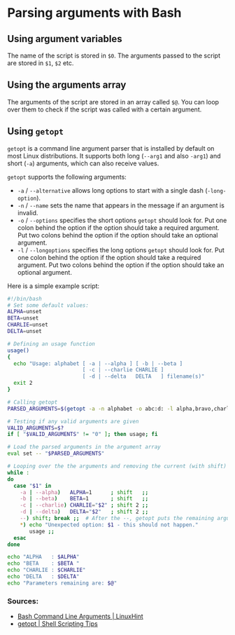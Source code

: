 # Parsing arguments with Bash 

## Using argument variables

The name of the script is stored in `$0`.
The arguments passed to the script are stored in `$1`, `$2` etc.

## Using the arguments array

The arguments of the script are stored in an array called `$@`.
You can loop over them to check if the script was called with a certain argument.

## Using `getopt`

`getopt` is a command line argument parser that is installed by default on most Linux distributions.
It supports both long (`--arg1` and also `-arg1`) and short (`-a`) arguments, which can also receive values.

`getopt` supports the following arguments:
- `-a` / `--alternative` allows long options to start with a single dash (`-long-option`).
- `-n` / `--name` sets the name that appears in the message if an argument is invalid.
- `-o` / `--options` specifies the short options `getopt` should look for.
  Put one colon behind the option if the option should take a required argument.
  Put two colons behind the option if the option should take an optional argument.
- `-l` / `--longoptions` specifies the long options `getopt` should look for.
  Put one colon behind the option if the option should take a required argument.
  Put two colons behind the option if the option should take an optional argument.

Here is a simple example script:

```bash
#!/bin/bash
# Set some default values:
ALPHA=unset
BETA=unset
CHARLIE=unset
DELTA=unset

# Defining an usage function
usage()
{
  echo "Usage: alphabet [ -a | --alpha ] [ -b | --beta ]
                        [ -c | --charlie CHARLIE ] 
                        [ -d | --delta   DELTA   ] filename(s)"
  exit 2
}

# Calling getopt
PARSED_ARGUMENTS=$(getopt -a -n alphabet -o abc:d: -l alpha,bravo,charlie:,delta: -- "$@")  # -- "$@" gives getopt the arguments of the script

# Testing if any valid arguments are given
VALID_ARGUMENTS=$?
if [ "$VALID_ARGUMENTS" != "0" ]; then usage; fi

# Load the parsed arguments in the argument array
eval set -- "$PARSED_ARGUMENTS"

# Looping over the the arguments and removing the current (with shift)
while :
do
  case "$1" in
    -a | --alpha)   ALPHA=1      ; shift   ;;
    -b | --beta)    BETA=1       ; shift   ;;
    -c | --charlie) CHARLIE="$2" ; shift 2 ;;
    -d | --delta)   DELTA="$2"   ; shift 2 ;;
    --) shift; break ;;  # After the --, getopt puts the remaining arguments
    *) echo "Unexpected option: $1 - this should not happen."
       usage ;;
  esac
done

echo "ALPHA   : $ALPHA"
echo "BETA    : $BETA "
echo "CHARLIE : $CHARLIE"
echo "DELTA   : $DELTA"
echo "Parameters remaining are: $@"
```

### Sources:

- [Bash Command Line Arguments | LinuxHint](https://linuxhint.com/command_line_arguments_bash_script/)
- [getopt | Shell Scripting Tips](https://www.shellscript.sh/tips/getopt/)